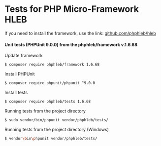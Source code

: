 Tests for PHP Micro-Framework HLEB
=====================

 If you need to install the framework, use the link: [github.com/phphleb/hleb](https://github.com/phphleb/hleb) 
 
 
 #### Unit tests (PHPUnit 9.0.0) from the phphleb/framework v.1.6.68

Update framework

```bash
$ composer require phphleb/framework 1.6.68
```

Install PHPUnit

```bash
$ composer require phpunit/phpunit ^9.0.0
```

Install tests

```bash
$ composer require phphleb/tests 1.6.68
```

Running tests from the project directory

```bash
$ sudo vendor/bin/phpunit vendor/phphleb/tests/
```

Running tests from the project directory (Windows)

```bash
$ vendor\bin\phpunit vendor/phphleb/tests/
```
